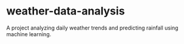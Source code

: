 # weather-data-analysis
A project analyzing daily weather trends and predicting rainfall using machine learning.
